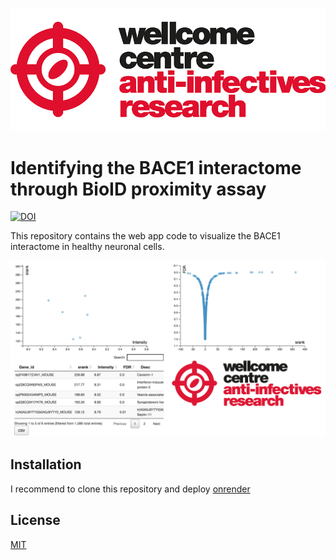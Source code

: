 ![title](wcar.png)
# Identifying the BACE1 interactome through BioID proximity assay

[![DOI](https://zenodo.org/badge/290785628.svg)](https://zenodo.org/badge/latestdoi/290785628)

This repository contains the web app code to visualize the BACE1 interactome in healthy neuronal cells.

![server_screenshot](image.png?raw=true)

## Installation

I recommend to clone this repository and deploy [onrender](https://https://render.com/)


## License
[MIT](https://choosealicense.com/licenses/mit/)
